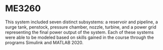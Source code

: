 # ME3260
This system included seven distinct subsystems: a reservoir and pipeline, a surge tank, penstock, pressure chamber, nozzle, turbine, and a power grid representing the final power output of the system. Each of these systems were able to be modeled based on skills gained in the course through the programs Simulink and MATLAB 2020.
